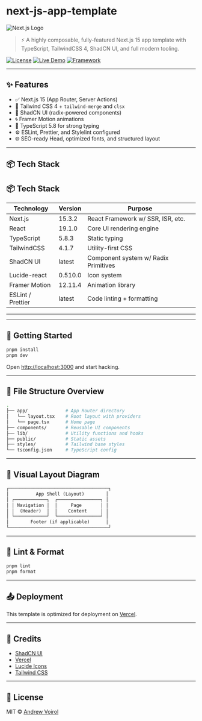 # next-js-app-template

![Next.js Logo](https://upload.wikimedia.org/wikipedia/commons/8/8e/Nextjs-logo.svg#animated)

> ⚡ A highly composable, fully-featured Next.js 15 app template with TypeScript, TailwindCSS 4, ShadCN UI, and full modern tooling.

[![License](https://img.shields.io/badge/license-MIT-blue.svg)](LICENSE)
[![Live Demo](https://img.shields.io/badge/demo-live-green)](https://next-js-app-template.vercel.app)
[![Framework](https://img.shields.io/badge/Next.js-15.3.2-black?logo=next.js)](https://nextjs.org)

---

## ✨ Features

- ✅ Next.js 15 (App Router, Server Actions)
- 🎨 Tailwind CSS 4 + `tailwind-merge` and `clsx`
- 🧩 ShadCN UI (radix-powered components)
- 🌀 Framer Motion animations
- 🔐 TypeScript 5.8 for strong typing
- ⚙️ ESLint, Prettier, and Stylelint configured
- 🌐 SEO-ready Head, optimized fonts, and structured layout

---

## 📦 Tech Stack

## 📦 Tech Stack

| Technology        | Version | Purpose                              |
| ----------------- | ------- | ------------------------------------ |
| Next.js           | 15.3.2  | React Framework w/ SSR, ISR, etc.    |
| React             | 19.1.0  | Core UI rendering engine             |
| TypeScript        | 5.8.3   | Static typing                        |
| TailwindCSS       | 4.1.7   | Utility-first CSS                    |
| ShadCN UI         | latest  | Component system w/ Radix Primitives |
| Lucide-react      | 0.510.0 | Icon system                          |
| Framer Motion     | 12.11.4 | Animation library                    |
| ESLint / Prettier | latest  | Code linting + formatting            |

---

---

## 🚀 Getting Started

```bash
pnpm install
pnpm dev
```

Open [http://localhost:3000](http://localhost:3000) and start hacking.

---

## 🧠 File Structure Overview

```sh
.
├── app/              # App Router directory
│   └── layout.tsx    # Root layout with providers
│   └── page.tsx      # Home page
├── components/       # Reusable UI components
├── lib/              # Utility functions and hooks
├── public/           # Static assets
├── styles/           # Tailwind base styles
└── tsconfig.json     # TypeScript config
```

---

## 📐 Visual Layout Diagram

```txt
┌─────────────────────────────────────┐
│          App Shell (Layout)        │
│ ┌────────────┐  ┌────────────────┐ │
│ │ Navigation │  │     Page       │ │
│ │  (Header)  │  │    Content     │ │
│ └────────────┘  └────────────────┘ │
│        Footer (if applicable)      │
└─────────────────────────────────────┘
```

---

## 🧪 Lint & Format

```bash
pnpm lint
pnpm format
```

---

## 📤 Deployment

This template is optimized for deployment on [Vercel](https://vercel.com).

---

## 🙌 Credits

- [ShadCN UI](https://ui.shadcn.com/)
- [Vercel](https://vercel.com)
- [Lucide Icons](https://lucide.dev/)
- [Tailwind CSS](https://tailwindcss.com/)

---

## 📝 License

MIT © [Andrew Voirol](https://github.com/AndrewVoirol)
